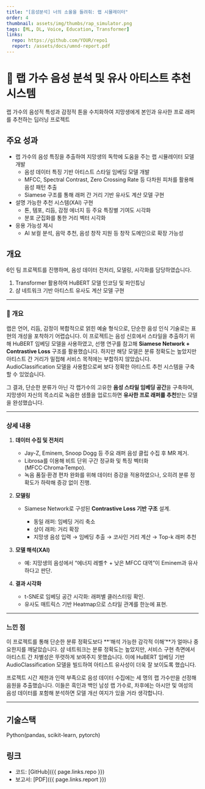 ```yaml
---
title: "[음성분석] 너의 소울을 들려줘: 랩 시뮬레이터"
order: 4
thumbnail: assets/img/thumbs/rap_simulator.png
tags: [ML, DL, Voice, Education, Transformer]
links:
  repo: https://github.com/YOUR/repo1
  report: /assets/docs/umnd-report.pdf
---
```


# 🎤 랩 가수 음성 분석 및 유사 아티스트 추천 시스템
랩 가수의 음성적 특성과 감정적 톤을 수치화하여 지망생에게 본인과 유사한 프로 래퍼를 추천하는 딥러닝 프로젝트

## 주요 성과
- 랩 가수의 음성 특징을 추출하여 지망생의 독학에 도움을 주는 랩 시뮬레이터 모델 개발
  * 음성 데이터 특징 기반 아티스트 스타일 임베딩 모델 개발
  * MFCC, Spectral Contrast, Zero Crossing Rate 등 다차원 피처를 활용해 음성 패턴 추출
  * Siamese 구조를 통해 래퍼 간 거리 기반 유사도 계산 모델 구현
- 설명 가능한 추천 시스템(XAI) 구현
  * 톤, 템포, 리듬, 감정 에너지 등 주요 특징별 기여도 시각화
  * 분포 군집화를 통한 거리 벡터 시각화
- 응용 가능성 제시
  * AI 보컬 분석, 음악 추천, 음성 창작 지원 등 창작 도메인으로 확장 가능성

## 개요
6인 팀 프로젝트를 진행하며, 음성 데이터 전처리, 모델링, 시각화를 담당하였습니다.

1. Transformer 활용하여 HuBERT 모델 인코딩 및 파인튜닝
2. 샴 네트워크 기반 아티스트 유사도 계산 모델 구현

---

### 📌 개요

랩은 언어, 리듬, 감정이 복합적으로 얽힌 예술 형식으로, 단순한 음성 인식 기술로는 표현의 개성을 포착하기 어렵습니다.
이 프로젝트는 음성 신호에서 스타일을 추출하기 위해 HuBERT 임베딩 모델을 사용하였고, 선행 연구를 참고해 **Siamese Network + Contrastive Loss** 구조를 활용했습니다.
하지만 해당 모델은 분류 정확도는 높았지만 아티스트 간 거리가 밀접해 서비스 목적에는 부합하지 않았습니다.
AudioClassification 모델을 사용함으로써 보다 정확한 아티스트 추천 시스템을 구축할 수 있었습니다.

그 결과, 단순한 분류가 아닌 각 랩가수의 고유한 **음성 스타일 임베딩 공간**을 구축하여,
지망생이 자신의 목소리로 녹음한 샘플을 업로드하면 **유사한 프로 래퍼를 추천**받는 모델을 완성했습니다.

---

### 상세 내용

1. **데이터 수집 및 전처리**
   * Jay-Z, Eminem, Snoop Dogg 등 주요 래퍼 음성 클립 수집 후 MR 제거.
   * Librosa를 이용해 비트 단위 구간 정규화 및 특징 벡터화(MFCC·Chroma·Tempo).
   * 녹음 품질·환경 편차 완화를 위해 데이터 증강을 적용하였으나, 오히려 분류 정확도가 하락해 증강 없이 진행.

2. **모델링**

   * Siamese Network로 구성된 **Contrastive Loss 기반 구조** 설계.

     * 동일 래퍼: 임베딩 거리 축소
     * 상이 래퍼: 거리 확장
     * 지망생 음성 입력 → 임베딩 추출 → 코사인 거리 계산 → Top-k 래퍼 추천

3. **모델 해석(XAI)**

   * 예: 지망생의 음성에서 “에너지 레벨↑ + 낮은 MFCC 대역”이 Eminem과 유사하다고 판단.

4. **결과 시각화**

   * t-SNE로 임베딩 공간 시각화: 래퍼별 클러스터링 확인.
   * 유사도 매트릭스 기반 Heatmap으로 스타일 관계를 한눈에 표현.

---

### 느낀 점

이 프로젝트를 통해 단순한 분류 정확도보다 **‘해석 가능한 감각적 이해’**가 얼마나 중요한지를 깨달았습니다.
샴 네트워크는 분류 정확도는 높았지만, 서비스 구현 측면에서 아티스트 간 차별성은 뚜렷하게 보여주지 못했습니다.
이에 HuBERT 임베딩 기반 AudioClassification 모델을 빌드하여 아티스트 유사성이 더욱 잘 보이도록 했습니다.

프로젝트 시간 제한과 인력 부족으로 음성 데이터 수집에는 세 명의 랩 가수만을 선정해 음원을 추출했습니다.
이들은 흑인과 백인 남성 랩 가수로, 차후에는 아시안 및 여성의 음성 데이터를 포함해 분석하면 모델 개선 여지가 있을 거라 생각합니다.

---

## 기술스택
Python(pandas, scikit-learn, pytorch)


## 링크
- 코드: [GitHub]({{ page.links.repo }})
- 보고서: [PDF]({{ page.links.report }})
